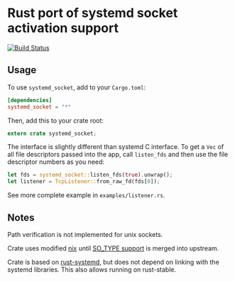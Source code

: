 # Rust port of systemd socket activation support

[![Build Status](https://travis-ci.org/viraptor/systemd_socket.svg?branch=master)](https://travis-ci.org/viraptor/systemd_socket)

## Usage

To use `systemd_socket`, add to your `Cargo.toml`:

```toml
[dependencies]
systemd_socket = "*"
```
Then, add this to your crate root:

```rust
extern crate systemd_socket;
```

The interface is slightly different than systemd C interface. To get a `Vec` of
all file descriptors passed into the app, call `listen_fds` and then use the
file descriptor numbers as you need:

```rust
let fds = systemd_socket::listen_fds(true).unwrap();
let listener = TcpListener::from_raw_fd(fds[0]);
```

See more complete example in `examples/listener.rs`.

## Notes

Path verification is not implemented for unix sockets.

Crate uses modified [nix](https://github.com/carllerche/nix-rust) until
[SO_TYPE support](https://github.com/carllerche/nix-rust/pull/225) is merged
into upstream.

Crate is based on [rust-systemd](https://github.com/jmesmon/rust-systemd), but
does not depend on linking with the systemd libraries. This also allows running
on rust-stable.
